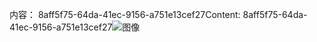 <span data-ttu-id="7d730-101">内容： 8aff5f75-64da-41ec-9156-a751e13cef27</span><span class="sxs-lookup"><span data-stu-id="7d730-101">Content: 8aff5f75-64da-41ec-9156-a751e13cef27</span></span>![图像](58c6957f-274b-4b20-a76e-7a57141178d9.png)
